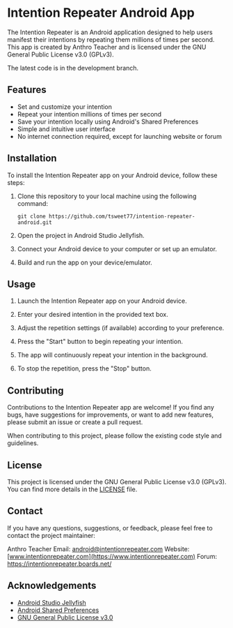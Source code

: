 # Intention Repeater Android App

The Intention Repeater is an Android application designed to help users manifest their intentions by repeating them millions of times per second. This app is created by Anthro Teacher and is licensed under the GNU General Public License v3.0 (GPLv3).

The latest code is in the development branch.

## Features

- Set and customize your intention
- Repeat your intention millions of times per second
- Save your intention locally using Android's Shared Preferences
- Simple and intuitive user interface
- No internet connection required, except for launching website or forum

## Installation

To install the Intention Repeater app on your Android device, follow these steps:

1. Clone this repository to your local machine using the following command:
   ```
   git clone https://github.com/tsweet77/intention-repeater-android.git
   ```

2. Open the project in Android Studio Jellyfish.

3. Connect your Android device to your computer or set up an emulator.

4. Build and run the app on your device/emulator.

## Usage

1. Launch the Intention Repeater app on your Android device.

2. Enter your desired intention in the provided text box.

3. Adjust the repetition settings (if available) according to your preference.

4. Press the "Start" button to begin repeating your intention.

5. The app will continuously repeat your intention in the background.

6. To stop the repetition, press the "Stop" button.

## Contributing

Contributions to the Intention Repeater app are welcome! If you find any bugs, have suggestions for improvements, or want to add new features, please submit an issue or create a pull request.

When contributing to this project, please follow the existing code style and guidelines.

## License

This project is licensed under the GNU General Public License v3.0 (GPLv3). You can find more details in the [LICENSE](LICENSE) file.

## Contact

If you have any questions, suggestions, or feedback, please feel free to contact the project maintainer:

Anthro Teacher
Email: android@intentionrepeater.com
Website: [www.intentionrepeater.com](https://www.intentionrepeater.com)
Forum: https://intentionrepeater.boards.net/

## Acknowledgements

- [Android Studio Jellyfish](https://developer.android.com/studio)
- [Android Shared Preferences](https://developer.android.com/reference/android/content/SharedPreferences)
- [GNU General Public License v3.0](https://www.gnu.org/licenses/gpl-3.0.en.html)
